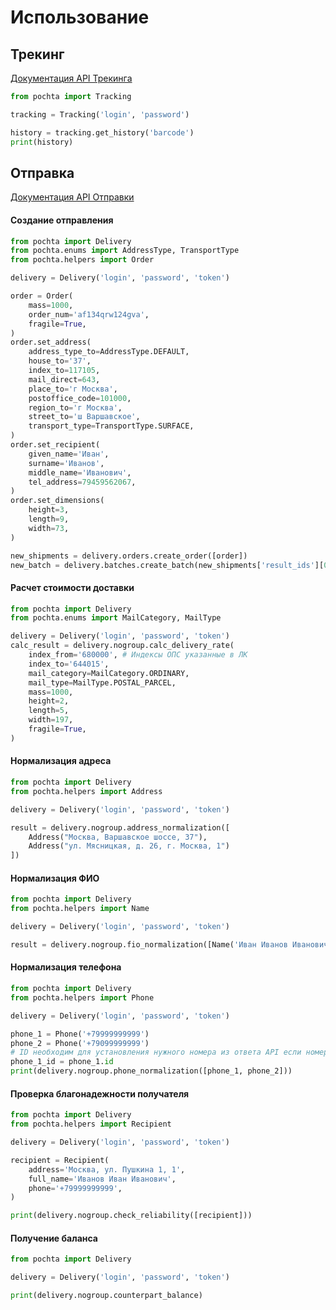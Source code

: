 Использование
===============

Трекинг
----------

[Документация API Трекинга](https://tracking.pochta.ru/specification)

```python
from pochta import Tracking

tracking = Tracking('login', 'password')

history = tracking.get_history('barcode')
print(history)
```

Отправка
-----------

[Документация API Отправки](https://otpravka.pochta.ru/specification)

#### Создание отправления
```python
from pochta import Delivery
from pochta.enums import AddressType, TransportType
from pochta.helpers import Order

delivery = Delivery('login', 'password', 'token')

order = Order(
    mass=1000,
    order_num='af134qrw124gva',
    fragile=True,
)
order.set_address(
    address_type_to=AddressType.DEFAULT,
    house_to='37',
    index_to=117105,
    mail_direct=643,
    place_to='г Москва',
    postoffice_code=101000,
    region_to='г Москва',
    street_to='ш Варшавское',
    transport_type=TransportType.SURFACE,
)
order.set_recipient(
    given_name='Иван',
    surname='Иванов',
    middle_name='Иванович',
    tel_address=79459562067,
)
order.set_dimensions(
    height=3,
    length=9,
    width=73,
)

new_shipments = delivery.orders.create_order([order])
new_batch = delivery.batches.create_batch(new_shipments['result_ids'][0])
```

#### Расчет стоимости доставки
```python
from pochta import Delivery
from pochta.enums import MailCategory, MailType

delivery = Delivery('login', 'password', 'token')
calc_result = delivery.nogroup.calc_delivery_rate(
    index_from='680000', # Индексы ОПС указанные в ЛК
    index_to='644015',
    mail_category=MailCategory.ORDINARY,
    mail_type=MailType.POSTAL_PARCEL,
    mass=1000,
    height=2,
    length=5,
    width=197,
    fragile=True,
)
```

#### Нормализация адреса
```python
from pochta import Delivery
from pochta.helpers import Address

delivery = Delivery('login', 'password', 'token')

result = delivery.nogroup.address_normalization([
    Address("Москва, Варшавское шоссе, 37"),
    Address("ул. Мясницкая, д. 26, г. Москва, 1")
])
```

#### Нормализация ФИО
```python
from pochta import Delivery
from pochta.helpers import Name

delivery = Delivery('login', 'password', 'token')

result = delivery.nogroup.fio_normalization([Name('Иван Иванов Иванович')])
```

#### Нормализация телефона

```python
from pochta import Delivery
from pochta.helpers import Phone

delivery = Delivery('login', 'password', 'token')

phone_1 = Phone('+79999999999')
phone_2 = Phone('+79099999999')
# ID необходим для установления нужного номера из ответа API если номеров несколько
phone_1_id = phone_1.id
print(delivery.nogroup.phone_normalization([phone_1, phone_2]))
```

#### Проверка благонадежности получателя
```python
from pochta import Delivery
from pochta.helpers import Recipient

delivery = Delivery('login', 'password', 'token')

recipient = Recipient(
    address='Москва, ул. Пушкина 1, 1',
    full_name='Иванов Иван Иванович',
    phone='+79999999999',
)

print(delivery.nogroup.check_reliability([recipient]))
```

#### Получение баланса
```python
from pochta import Delivery

delivery = Delivery('login', 'password', 'token')

print(delivery.nogroup.counterpart_balance)
```

